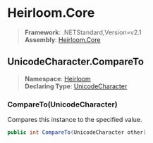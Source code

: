 # Heirloom.Core

> **Framework**: .NETStandard,Version=v2.1  
> **Assembly**: [Heirloom.Core][0]  

## UnicodeCharacter.CompareTo

> **Namespace**: [Heirloom][0]  
> **Declaring Type**: [UnicodeCharacter][1]  

### CompareTo(UnicodeCharacter)

Compares this instance to the specified value.

```cs
public int CompareTo(UnicodeCharacter other)
```

[0]: ../../../Heirloom.Core.md
[1]: ../UnicodeCharacter.md
